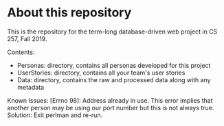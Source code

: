# About this repository
This is the repository for the term-long database-driven web project in CS 257, Fall 2019.

Contents:
- Personas: directory, contains all personas developed for this project
- UserStories: directory, contains all your team's user stories
- Data: directory, contains the raw and processed data along with any metadata

Known Issues: [Errno 98]: Address already in use. This error implies that another person may be using our port number but this is not always true. Solution: Exit perlman and re-run. 
